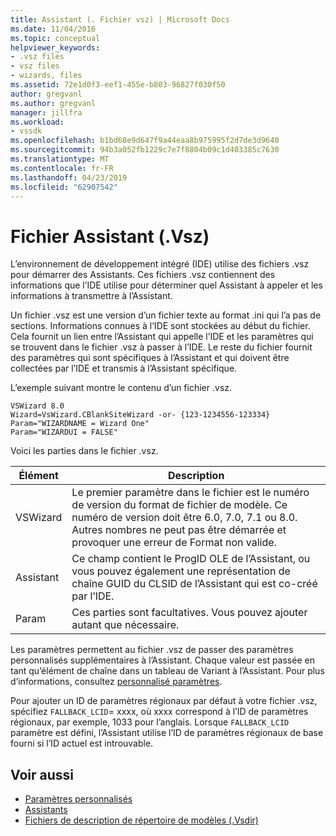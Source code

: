 ```yaml
---
title: Assistant (. Fichier vsz) | Microsoft Docs
ms.date: 11/04/2016
ms.topic: conceptual
helpviewer_keywords:
- .vsz files
- vsz files
- wizards, files
ms.assetid: 72e1d0f3-eef1-455e-b803-96827f030f50
author: gregvanl
ms.author: gregvanl
manager: jillfra
ms.workload:
- vssdk
ms.openlocfilehash: b1bd68e9d647f9a44eaa8b975995f2d7de3d9640
ms.sourcegitcommit: 94b3a052fb1229c7e7f8804b09c1d403385c7630
ms.translationtype: MT
ms.contentlocale: fr-FR
ms.lasthandoff: 04/23/2019
ms.locfileid: "62907542"
---
```

# <a name="wizard-vsz-file"></a>Fichier Assistant (.Vsz)

L’environnement de développement intégré (IDE) utilise des fichiers .vsz pour démarrer des Assistants. Ces fichiers .vsz contiennent des informations que l’IDE utilise pour déterminer quel Assistant à appeler et les informations à transmettre à l’Assistant.

Un fichier .vsz est une version d’un fichier texte au format .ini qui l’a pas de sections. Informations connues à l’IDE sont stockées au début du fichier. Cela fournit un lien entre l’Assistant qui appelle l’IDE et les paramètres qui se trouvent dans le fichier .vsz à passer à l’IDE. Le reste du fichier fournit des paramètres qui sont spécifiques à l’Assistant et qui doivent être collectées par l’IDE et transmis à l’Assistant spécifique.

L’exemple suivant montre le contenu d’un fichier .vsz.

```
VSWizard 8.0
Wizard=VsWizard.CBlankSiteWizard -or- {123-1234556-123334}
Param="WIZARDNAME = Wizard One"
Param="WIZARDUI = FALSE"
```

Voici les parties dans le fichier .vsz.

|Élément|Description|
|----------|-----------------|
|VSWizard|Le premier paramètre dans le fichier est le numéro de version du format de fichier de modèle. Ce numéro de version doit être 6.0, 7.0, 7.1 ou 8.0. Autres nombres ne peut pas être démarrée et provoquer une erreur de Format non valide.|
|Assistant|Ce champ contient le ProgID OLE de l’Assistant, ou vous pouvez également une représentation de chaîne GUID du CLSID de l’Assistant qui est co-créé par l’IDE.|
|Param|Ces parties sont facultatives. Vous pouvez ajouter autant que nécessaire.|

Les paramètres permettent au fichier .vsz de passer des paramètres personnalisés supplémentaires à l’Assistant. Chaque valeur est passée en tant qu’élément de chaîne dans un tableau de Variant à l’Assistant. Pour plus d’informations, consultez [personnalisé paramètres](../../extensibility/internals/custom-parameters.md).

Pour ajouter un ID de paramètres régionaux par défaut à votre fichier .vsz, spécifiez `FALLBACK_LCID`= xxxx, où xxxx correspond à l’ID de paramètres régionaux, par exemple, 1033 pour l’anglais. Lorsque `FALLBACK_LCID` paramètre est défini, l’Assistant utilise l’ID de paramètres régionaux de base fourni si l’ID actuel est introuvable.

## <a name="see-also"></a>Voir aussi

- [Paramètres personnalisés](../../extensibility/internals/custom-parameters.md)
- [Assistants](../../extensibility/internals/wizards.md)
- [Fichiers de description de répertoire de modèles (.Vsdir)](../../extensibility/internals/template-directory-description-dot-vsdir-files.md)